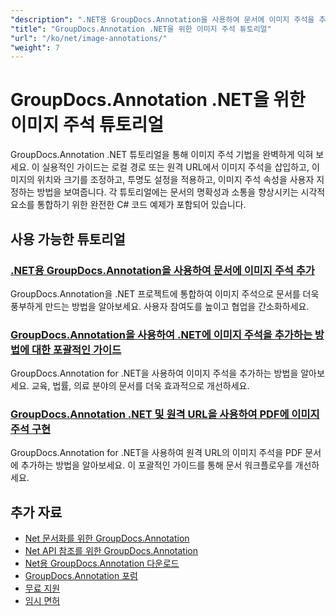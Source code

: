 ```yaml
---
"description": ".NET용 GroupDocs.Annotation을 사용하여 문서에 이미지 주석을 추가하고 관리하는 방법에 대한 단계별 자습서입니다."
"title": "GroupDocs.Annotation .NET을 위한 이미지 주석 튜토리얼"
"url": "/ko/net/image-annotations/"
"weight": 7
---
```


# GroupDocs.Annotation .NET을 위한 이미지 주석 튜토리얼

GroupDocs.Annotation .NET 튜토리얼을 통해 이미지 주석 기법을 완벽하게 익혀 보세요. 이 실용적인 가이드는 로컬 경로 또는 원격 URL에서 이미지 주석을 삽입하고, 이미지의 위치와 크기를 조정하고, 투명도 설정을 적용하고, 이미지 주석 속성을 사용자 지정하는 방법을 보여줍니다. 각 튜토리얼에는 문서의 명확성과 소통을 향상시키는 시각적 요소를 통합하기 위한 완전한 C# 코드 예제가 포함되어 있습니다.

## 사용 가능한 튜토리얼

### [.NET용 GroupDocs.Annotation을 사용하여 문서에 이미지 주석 추가](./add-image-annotations-groupdocs-net/)
GroupDocs.Annotation을 .NET 프로젝트에 통합하여 이미지 주석으로 문서를 더욱 풍부하게 만드는 방법을 알아보세요. 사용자 참여도를 높이고 협업을 간소화하세요.

### [GroupDocs.Annotation을 사용하여 .NET에 이미지 주석을 추가하는 방법에 대한 포괄적인 가이드](./guide-image-annotations-groupdocs-dotnet/)
GroupDocs.Annotation for .NET을 사용하여 이미지 주석을 추가하는 방법을 알아보세요. 교육, 법률, 의료 분야의 문서를 더욱 효과적으로 개선하세요.

### [GroupDocs.Annotation .NET 및 원격 URL을 사용하여 PDF에 이미지 주석 구현](./groupdocs-annotation-net-image-remote-url/)
GroupDocs.Annotation for .NET을 사용하여 원격 URL의 이미지 주석을 PDF 문서에 추가하는 방법을 알아보세요. 이 포괄적인 가이드를 통해 문서 워크플로우를 개선하세요.

## 추가 자료

- [Net 문서화를 위한 GroupDocs.Annotation](https://docs.groupdocs.com/annotation/net/)
- [Net API 참조를 위한 GroupDocs.Annotation](https://reference.groupdocs.com/annotation/net/)
- [Net용 GroupDocs.Annotation 다운로드](https://releases.groupdocs.com/annotation/net/)
- [GroupDocs.Annotation 포럼](https://forum.groupdocs.com/c/annotation)
- [무료 지원](https://forum.groupdocs.com/)
- [임시 면허](https://purchase.groupdocs.com/temporary-license/)